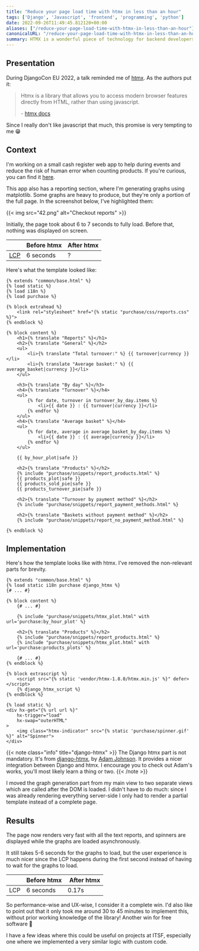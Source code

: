 ```yaml
---
title: "Reduce your page load time with htmx in less than an hour"
tags: ['Django', 'Javascript', 'frontend', 'programming', 'python']
date: 2022-09-26T11:49:45.812120+00:00
aliases: ["/reduce-your-page-load-time-with-htmx-in-less-than-an-hour"]
canonicalURL: "/reduce-your-page-load-time-with-htmx-in-less-than-an-hour"
summary: HTMX is a wonderful piece of technology for backend developers who don't want to write frontend code but still provide nice UX.
---
```

## Presentation
During DjangoCon EU 2022, a talk reminded me of [htmx](https://htmx.org/). As the authors put it:

> Htmx is a library that allows you to access modern browser features directly from HTML, rather than using javascript.
>
> \- [htmx docs](https://htmx.org/docs/#introduction)

Since I really don't like javascript that much, this promise is very tempting to me&nbsp;😁

## Context
I'm working on a small cash register web app to help during events and reduce the risk of human error when counting products. If you're curious, you can find it [here](https://git.augendre.info/gaugendre/checkout).

This app also has a reporting section, where I'm generating graphs using matplotlib. Some graphs are heavy to produce, but they're only a portion of the full page. In the screenshot below, I've highlighted them:

{{< img src="42.png" alt="Checkout reports" >}}

Initially, the page took about 6 to 7 seconds to fully load. Before that, nothing was displayed on screen.

|                             | Before htmx | After htmx |
|-----------------------------|-------------|------------|
| [LCP](https://web.dev/lcp/) | 6 seconds   | ?          |

Here's what the template looked like:

```jinja
{% extends "common/base.html" %}
{% load static %}
{% load i18n %}
{% load purchase %}

{% block extrahead %}
    <link rel="stylesheet" href="{% static "purchase/css/reports.css" %}">
{% endblock %}

{% block content %}
    <h1>{% translate "Reports" %}</h1>
    <h2>{% translate "General" %}</h2>
    <ul>
        <li>{% translate "Total turnover:" %} {{ turnover|currency }}</li>
        <li>{% translate "Average basket:" %} {{ average_basket|currency }}</li>
    </ul>

    <h3>{% translate "By day" %}</h3>
    <h4>{% translate "Turnover" %}</h4>
    <ul>
        {% for date, turnover in turnover_by_day.items %}
            <li>{{ date }} : {{ turnover|currency }}</li>
        {% endfor %}
    </ul>
    <h4>{% translate "Average basket" %}</h4>
    <ul>
        {% for date, average in average_basket_by_day.items %}
            <li>{{ date }} : {{ average|currency }}</li>
        {% endfor %}
    </ul>

    {{ by_hour_plot|safe }}

    <h2>{% translate "Products" %}</h2>
    {% include "purchase/snippets/report_products.html" %}
    {{ products_plot|safe }}
    {{ products_sold_pie|safe }}
    {{ products_turnover_pie|safe }}

    <h2>{% translate "Turnover by payment method" %}</h2>
    {% include "purchase/snippets/report_payment_methods.html" %}

    <h2>{% translate "Baskets without payment method" %}</h2>
    {% include "purchase/snippets/report_no_payment_method.html" %}

{% endblock %}
```

## Implementation
Here's how the template looks like with htmx. I've removed the non-relevant parts for brevity.

```jinja {hl_lines="2 8 12 17-20"}
{% extends "common/base.html" %}
{% load static i18n purchase django_htmx %}
{# ... #}

{% block content %}
    {# ... #}

    {% include "purchase/snippets/htmx_plot.html" with url='purchase:by_hour_plot' %}

    <h2>{% translate "Products" %}</h2>
    {% include "purchase/snippets/report_products.html" %}
    {% include "purchase/snippets/htmx_plot.html" with url='purchase:products_plots' %}

    {# ... #}
{% endblock %}

{% block extrascript %}
    <script src="{% static 'vendor/htmx-1.8.0/htmx.min.js' %}" defer></script>
    {% django_htmx_script %}
{% endblock %}
```

```jinja
{% load static %}
<div hx-get="{% url url %}"
    hx-trigger="load"
    hx-swap="outerHTML"
>
    <img class="htmx-indicator" src="{% static 'purchase/spinner.gif' %}" alt="Spinner">
</div>
```

{{< note class="info" title="django-htmx" >}}
The Django htmx part is not mandatory. It's from [django-htmx](https://django-htmx.readthedocs.io/en/latest/index.html), by [Adam Johnson](https://adamj.eu/). It provides a nicer integration between Django and htmx. I encourage you to check out Adam's works, you'll most likely learn a thing or two.
{{< /note >}}

I moved the graph generation part from my main view to two separate views which are called after the DOM is loaded. I didn't have to do much: since I was already rendering everything server-side I only had to render a partial template instead of a complete page.

## Results

The page now renders very fast with all the text reports, and spinners are displayed while the graphs are loaded asynchronously.

It still takes 5-6 seconds for the graphs to load, but the user experience is much nicer since the LCP happens during the first second instead of having to wait for the graphs to load.

|   | Before htmx | After htmx |
|---|-------------|------------|
|LCP| 6 seconds   | 0.17s      |

So performance-wise and UX-wise, I consider it a complete win. I'd also like to point out that it only took me around 30 to 45 minutes to implement this, without prior working knowledge of the library! Another win for free software 🎉

I have a few ideas where this could be useful on projects at ITSF, especially one where we implemented a very similar logic with custom code.
